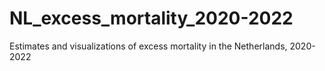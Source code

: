# NL_excess_mortality_2020-2022
Estimates and visualizations of excess mortality in the Netherlands, 2020-2022
